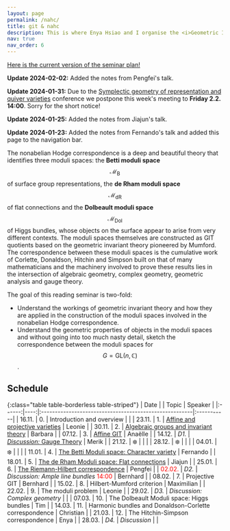 ```yaml
---
layout: page
permalink: /nahc/
title: git & nahc
description: This is where Enya Hsiao and I organise the <i>Geometric Invariant Theory & Non-abelian Hodge Correspondence</i> Reading Seminar.
nav: true
nav_order: 6
---
```


<a href="/assets/pdf/nahc/GIT_NaHC_Seminar_Plan.pdf" target="_blank">Here is the current version of the seminar plan!</a>

**Update 2024-02-02:** Added the notes from Pengfei's talk.

**Update 2024-01-31:** Due to the [Symplectic geometry of representation and quiver varieties](https://www.mis.mpg.de/de/events/series/symplectic-geometry-of-representation-and-quiver-varieties) conference we postpone this week's meeting to **Friday 2.2. 14:00**. Sorry for the short notice!

**Update 2024-01-25:** Added the notes from Jiajun's talk.

**Update 2024-01-23:** Added the notes from Fernando's talk and added this page to the navigation bar.

The nonabelian Hodge correspondence is a deep and beautiful theory that identifies three moduli spaces: the **Betti moduli space** $$\mathcal{M}_{\text{B}}$$ of surface group representations, the **de Rham moduli space** $$\mathcal{M}_{\text{dR}}$$ of flat connections and the **Dolbeault moduli space** $$\mathcal{M}_{\text{Dol}}$$ of Higgs bundles, whose objects on the surface appear to arise from very different contexts. The moduli spaces themselves are constructed as GIT quotients based on the geometric invariant theory pioneered by Mumford. The correspondence between these moduli spaces is the cumulative work of Corlette, Donaldson, Hitchin and Simpson built on that of many mathematicians and the machinery involved to prove these results lies in the intersection of algebraic geometry, complex geometry, geometric analysis and gauge theory.

The goal of this reading seminar is two-fold:

- Understand the workings of geometric invariant theory and how they are applied in the construction of the moduli spaces involved in the nonabelian Hodge correspondence.
- Understand the geometric properties of objects in the moduli spaces and without going into too much nasty detail, sketch the correspondence between the moduli spaces for $$G = \mathrm{GL}(n, \mathbb{C})$$.

## Schedule

{:class="table table-borderless table-striped"}
| Date | | Topic | Speaker |
|:------:|----:|:-------------------------------------------------------|:-----------|
| 16.11. | 0. | Introduction and overview | |
| 23.11. | 1. | <a href="/assets/pdf/nahc/01_Affine_and_projective_Varieties.pdf" target="_blank">Affine and projective varieties</a> | Leonie |
| 30.11. | 2. | <a href="/assets/pdf/nahc/02_Algebraic_groups_and_invariant_theory.pdf" target="_blank">Algebraic groups and invariant theory</a> | Barbara |
| 07.12. | 3. | <a href="/assets/pdf/nahc/03_Affine_GIT.pdf" target="_blank">Affine GIT</a> | Anaëlle |
| 14.12. | _D1._ | <a href="/assets/pdf/nahc/D1_Gauge_Theory.pdf" target="_blank">_Discussion:_ Gauge Theory</a> | Merik |
| 21.12. | ❄️ | | |
| 28.12. | ❄️ | | |
| 04.01. | ❄️ | | |
| 11.01. | 4. | <a href="/assets/pdf/nahc/04_Character_Variety.pdf" target="_blank">The Betti Moduli space: Character variety</a> | Fernando |
| 18.01. | 5. | <a href="/assets/pdf/nahc/05_deRham_Moduli_Space.pdf" target="_blank">The de Rham Moduli space: Flat connections</a> | Jiajun |
| 25.01. | 6. | <a href="/assets/pdf/nahc/06_Riemann-Hilbert_correspondence.pdf" target="_blank">The Riemann-Hilbert correspondence</a> | Pengfei |
| <span style="color:red">02.02.</span> | _D2._ | _Discussion: Ample line bundles_ <span style="color:red">14:00</span> | Bernhard |
| 08.02. | 7. | Projective GIT | Bernhard |
| 15.02. | 8. | Hilbert-Mumford criterion | Maximilian |
| 22.02. | 9. | The moduli problem | Leonie |
| 29.02. | _D3._ | _Discussion: Complex geometry_ | |
| 07.03. | 10. | The Dolbeault Moduli space: Higgs bundles | Tim |
| 14.03. | 11. | Harmonic bundles and Donaldson-Corlette correspondence | Christian |
| 21.03. | 12. | The Hitchin-Simpson correspondence | Enya |
| 28.03. | _D4._ | _Discussion_ | |
